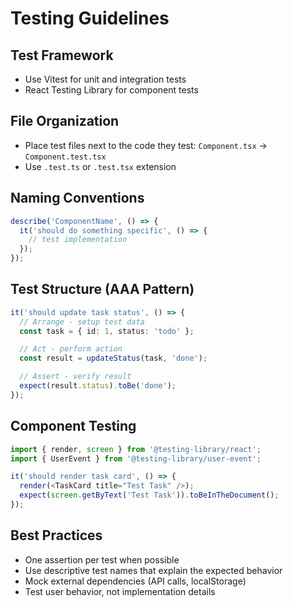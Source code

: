 <!-- Inclusion Mode: Conditional: "**/*.{test,spec}.{ts,tsx,js,jsx}" -->

# Testing Guidelines

## Test Framework
- Use Vitest for unit and integration tests
- React Testing Library for component tests

## File Organization
- Place test files next to the code they test: `Component.tsx` → `Component.test.tsx`
- Use `.test.ts` or `.test.tsx` extension

## Naming Conventions
```typescript
describe('ComponentName', () => {
  it('should do something specific', () => {
    // test implementation
  });
});
```

## Test Structure (AAA Pattern)
```typescript
it('should update task status', () => {
  // Arrange - setup test data
  const task = { id: 1, status: 'todo' };

  // Act - perform action
  const result = updateStatus(task, 'done');

  // Assert - verify result
  expect(result.status).toBe('done');
});
```

## Component Testing
```typescript
import { render, screen } from '@testing-library/react';
import { UserEvent } from '@testing-library/user-event';

it('should render task card', () => {
  render(<TaskCard title="Test Task" />);
  expect(screen.getByText('Test Task')).toBeInTheDocument();
});
```

## Best Practices
- One assertion per test when possible
- Use descriptive test names that explain the expected behavior
- Mock external dependencies (API calls, localStorage)
- Test user behavior, not implementation details

